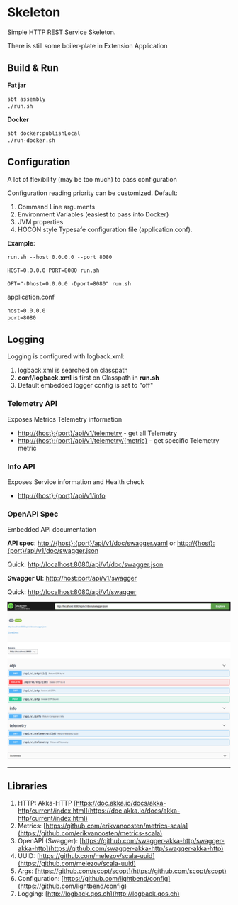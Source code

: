 # Skeleton

Simple HTTP REST Service Skeleton.

There is still some boiler-plate in Extension Application

## Build & Run

__Fat jar__
```
sbt assembly
./run.sh
```

__Docker__
```
sbt docker:publishLocal
./run-docker.sh
```


## Configuration

A lot of flexibility (may be too much) to pass configuration

Configuration reading priority can be customized. Default:

1. Command Line arguments
2. Environment Variables (easiest to pass into Docker)
3. JVM properties
4. HOCON style Typesafe configuration file (application.conf).

__Example__:

```
run.sh --host 0.0.0.0 --port 8080
```

```
HOST=0.0.0.0 PORT=8080 run.sh
```

```
OPT="-Dhost=0.0.0.0 -Dport=8080" run.sh
```

application.conf
```
host=0.0.0.0
port=8080
```

## Logging

Logging is configured with logback.xml:

1. logback.xml is searched on classpath
1. __conf/logback.xml__ is first on Classpath in __run.sh__
2. Default embedded logger config is set to "off"

### Telemetry API

Exposes Metrics Telemetry information

- [http://{host}:{port}/api/v1/telemetry](http://{host}:{port}/api/v1/telemetry) - get all Telemetry
- [http://{host}:{port}/api/v1/telemetry/{metric}](http://{host}:{port}/api/v1/telemetry/{metric}) - get specific Telemetry metric


### Info API

Exposes Service information and Health check

- [http://{host}:{port}/api/v1/info](http://{host}:{port}/api/v1/info)


### OpenAPI Spec

Embedded API documentation

__API spec__: [http://{host}:{port}/api/v1/doc/swagger.yaml](http://{host}:{port}/api/v1/doc/swagger.yaml) or [http://{host}:{port}/api/v1/doc/swagger.json](http://{host}:{port}/api/v1/doc/swagger.json)

Quick: [http://localhost:8080/api/v1/doc/swagger.json](http://localhost:8080/api/v1/doc/swagger.json)

__Swagger UI__: [http://host:port/api/v1/swagger](http://host:port/api/v1/swagger)

Quick: [http://localhost:8080/api/v1/swagger](http://localhost:8080/api/v1/swagger)

<img src="doc/scr-swagger.png" width="550">

----

## Libraries

1. HTTP: Akka-HTTP [https://doc.akka.io/docs/akka-http/current/index.html](https://doc.akka.io/docs/akka-http/current/index.html)
2. Metrics: [https://github.com/erikvanoosten/metrics-scala](https://github.com/erikvanoosten/metrics-scala)
3. OpenAPI (Swagger): [https://github.com/swagger-akka-http/swagger-akka-http](https://github.com/swagger-akka-http/swagger-akka-http)
4. UUID: [https://github.com/melezov/scala-uuid](https://github.com/melezov/scala-uuid)
5. Args: [https://github.com/scopt/scopt](https://github.com/scopt/scopt)
6. Configuration: [https://github.com/lightbend/config](https://github.com/lightbend/config)
7. Logging: [http://logback.qos.ch](http://logback.qos.ch)


